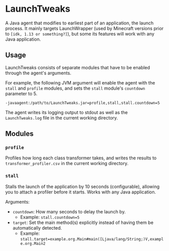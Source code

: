 # LaunchTweaks

A Java agent that modifies to earliest part of an application, the launch process. It mainly targets LaunchWrapper (used by Minecraft versions prior to `[idk, 1.13 or something?]`), but some its features will work with any Java application.

## Usage

LaunchTweaks consists of separate modules that have to be enabled through the agent's arguments.

For example, the following JVM argument will enable the agent with the `stall` and `profile` modules, and sets the `stall` module's `countdown` parameter to 5.

```
-javaagent:/path/to/LaunchTweaks.jar=profile,stall,stall.countdown=5
```

The agent writes its logging output to stdout as well as the `LaunchTweaks.log` file in the current working directory.

## Modules

### `profile`

Profiles how long each class transformer takes, and writes the results to `transformer_profiler.csv` in the current working directory.

### `stall`

Stalls the launch of the application by 10 seconds (configurable), allowing you to attach a profiler before it starts. Works with any Java application.

Arguments:
- `countdown`: How many seconds to delay the launch by.
  - Example: `stall.countdown=5`
- `target`: Set the main method(s) explicitly instead of having them be automatically detected.
  - Example: `stall.target=example.org.Main#main([Ljava/lang/String;)V,example.org.Main2`
